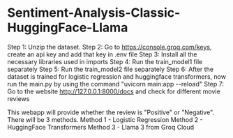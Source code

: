 # Sentiment-Analysis-Classic-HuggingFace-Llama

Step 1: Unzip the dataset.
Step 2: Go to https://console.groq.com/keys, create an api key and add that key in .env file
Step 3: Install all the necessary libraries used in imports
Step 4: Run the train_model1 file separately
Step 5: Run the train_model2 file separately
Step 6: After the dataset is trained for logistic regression and huggingface transformers, now run the main.py by using the command "uvicorn main:app --reload"
Step 7: Go to the website http://127.0.0.1:8000/docs and check for different movie reviews

This webapp will provide whether the review is "Positive" or "Negative". There will be 3 methods.
    Method 1 - Logistic Regression
    Method 2 - HuggingFace Transformers
    Method 3 - Llama 3 from Groq Cloud
